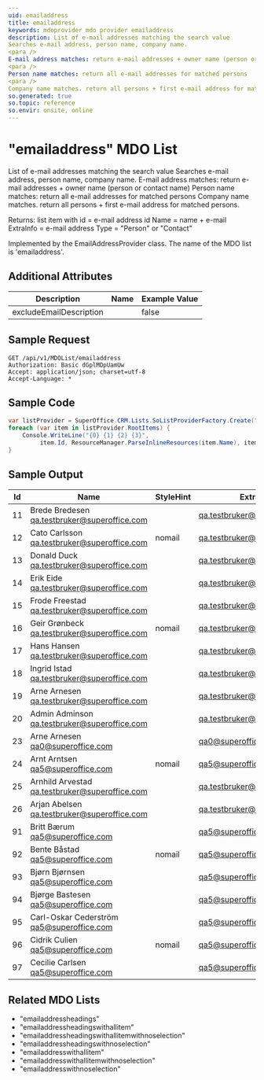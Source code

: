 ```yaml
---
uid: emailaddress
title: emailaddress
keywords: mdoprovider mdo provider emailaddress
description: List of e-mail addresses matching the search value
Searches e-mail address, person name, company name.
<para />
E-mail address matches: return e-mail addresses + owner name (person or contact name)
<para />
Person name matches: return all e-mail addresses for matched persons
<para />
Company name matches. return all persons + first e-mail address for matched persons.
so.generated: true
so.topic: reference
so.envir: onsite, online
---
```


# "emailaddress" MDO List
List of e-mail addresses matching the search value
Searches e-mail address, person name, company name.
<para />
E-mail address matches: return e-mail addresses + owner name (person or contact name)
<para />
Person name matches: return all e-mail addresses for matched persons
<para />
Company name matches. return all persons + first e-mail address for matched persons.

Returns: list item with
<para />
id = e-mail address id
<para />
Name = name + e-mail
<para />
ExtraInfo = e-mail address
<para />
Type = "Person" or "Contact"
<para />

Implemented by the <see cref="T:SuperOffice.CRM.Lists.EmailAddressProvider">EmailAddressProvider</see> class.
The name of the MDO list is 'emailaddress'.

## Additional Attributes

| Description | Name | Example Value |
|-----|-----|------|
|excludeEmailDescription| |false|





## Sample Request

```http!
GET /api/v1/MDOList/emailaddress
Authorization: Basic dGplMDpUamUw
Accept: application/json; charset=utf-8
Accept-Language: *

```

## Sample Code
```cs
var listProvider = SuperOffice.CRM.Lists.SoListProviderFactory.Create("emailaddress", forceFlatList: true);
foreach (var item in listProvider.RootItems) {
    Console.WriteLine("{0} {1} {2} {3}", 
         item.Id, ResourceManager.ParseInlineResources(item.Name), item.StyleHint, item.ExtraInfo);
}
```

## Sample Output

|Id   | Name  |StyleHint|ExtraInfo |
| --- | ----- | ------- | -------- |
|11|Brede Bredesen <qa.testbruker@superoffice.com>||qa.testbruker@superoffice.com|
|12|Cato Carlsson <qa.testbruker@superoffice.com>|nomail|qa.testbruker@superoffice.com|
|13|Donald Duck <qa.testbruker@superoffice.com>||qa.testbruker@superoffice.com|
|14|Erik Eide <qa.testbruker@superoffice.com>||qa.testbruker@superoffice.com|
|15|Frode Freestad <qa.testbruker@superoffice.com>||qa.testbruker@superoffice.com|
|16|Geir Grønbeck <qa.testbruker@superoffice.com>|nomail|qa.testbruker@superoffice.com|
|17|Hans Hansen <qa.testbruker@superoffice.com>||qa.testbruker@superoffice.com|
|18|Ingrid Istad <qa.testbruker@superoffice.com>||qa.testbruker@superoffice.com|
|19|Arne Arnesen <qa.testbruker@superoffice.com>||qa.testbruker@superoffice.com|
|20|Admin Adminson <qa.testbruker@superoffice.com>||qa.testbruker@superoffice.com|
|23|Arne Arnesen <qa0@superoffice.com>||qa0@superoffice.com|
|24|Arnt Arntsen <qa5@superoffice.com>|nomail|qa5@superoffice.com|
|25|Arnhild Arvestad <qa.testbruker@superoffice.com>||qa.testbruker@superoffice.com|
|26|Arjan Abelsen <qa.testbruker@superoffice.com>||qa.testbruker@superoffice.com|
|91|Britt Bærum <qa5@superoffice.com>||qa5@superoffice.com|
|92|Bente Båstad <qa5@superoffice.com>|nomail|qa5@superoffice.com|
|93|Bjørn Bjørnsen <qa5@superoffice.com>||qa5@superoffice.com|
|94|Bjørge Bastesen <qa5@superoffice.com>||qa5@superoffice.com|
|95|Carl-Oskar Cederström <qa5@superoffice.com>||qa5@superoffice.com|
|96|Cidrik Culien <qa5@superoffice.com>|nomail|qa5@superoffice.com|
|97|Cecilie Carlsen <qa5@superoffice.com>||qa5@superoffice.com|


## Related MDO Lists

* "emailaddressheadings"
* "emailaddressheadingswithallitem"
* "emailaddressheadingswithallitemwithnoselection"
* "emailaddressheadingswithnoselection"
* "emailaddresswithallitem"
* "emailaddresswithallitemwithnoselection"
* "emailaddresswithnoselection"
